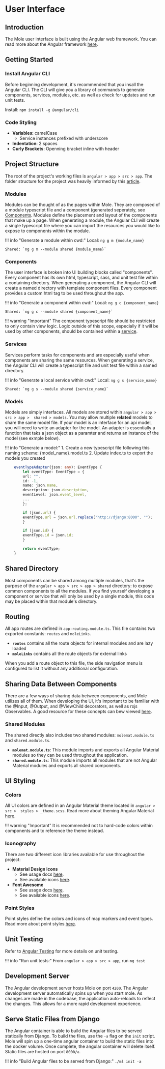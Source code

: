 # **User Interface**

## **Introduction**
The Mole user interface is built using the Angular web framework. You can read more
about the Angular framework [here](https://angular.io/).

## **Getting Started**
### **Install Angular CLI**
Before beginning development, it's recommended that you insall the Angular CLI. The CLI 
will give you a library of commands to generate components, services, modules, etc. as 
well as check for updates and run unit tests.

Install: `npm install -g @angular/cli`

### **Code Styling**
* **Variables**: camelCase
    * Service instances prefixed with underscore
* **Indentation**: 2 spaces
* **Curly Brackets**: Openning bracket inline with header


## **Project Structure**
The root of the project's working files is `angular > app > src > app`. The folder 
structure for the project was heavily informed by this [article](https://medium.com/@motcowley/angular-folder-structure-d1809be95542).

### **Modules**
Modules can be thought of as the pages within Mole. They are composed of a module 
typescript file and a component (generated seperately, see [Components](/developer_angular.html#components). 
Modules define the placement and layout of the components that make up a page. When 
generating a module, the Angular CLI will create a single typescript file where you can 
import the resources you would like to expose to components within the module.

!!! info "Generate a module within cwd:" 
    Local: `ng g m {module_name}`

    Shared: `ng g m --module shared {module_name}`

### **Components**
The user interface is broken into UI building blocks called "components". Every 
component has its own html, typescript, sass, and unit test file within a containing 
directory. When generating a component, the Angular CLI will create a named directory 
with template component files. Every component provides a custom html tag to be used 
throughout the app.

!!! info "Generate a component within cwd:"
    Local: `ng g c {component_name}`

    Shared: `ng g c --module shared {component_name}`

!!! warning "Important"
    The component typescript file should be restricted to only contain view logic. 
    Logic outside of this scope, especially if it will be used by other components, 
    should be contained within a [service](/developer_angular.html#services).

### **Services**
Services perform tasks for components and are especially useful when components are 
sharing the same resources. When generating a service, the Angular CLI will create a 
typescript file and unit test file within a named directory.

!!! info "Generate a local service within cwd:"
    Local: `ng g s {service_name}`

    Shared: `ng g s --module shared {service_name}`

### **Models**
Models are simply interfaces. All models are stored within `angular > app > src > app > 
shared > models`. You may allow multiple **related** models to share the same model 
file. If your model is an interface for an api model, you will need to write an adapter 
for the model. An adapter is essentially a function that taks a json object as a 
paramter and returns an instance of the model (see exmple below).

!!! info "Generate a model:"
    1. Create a new typescript file following this naming scheme: {model_name}.model.ts
    2. Update index.ts to export the models you created

``` typescript
    eventTypeAdapter(json: any): EventType {
        let eventType: EventType = {
        url: "",
        id: -1,
        name: json.name,
        description: json.description,
        eventLevel: json.event_level,
        ...
        };

        if (json.url) {
        eventType.url = json.url.replace("http://django:8000", "");
        }

        if (json.id) {
        eventType.id = json.id;
        }

        return eventType;
    }
```

## **Shared Directory**
Most components can be shared among multiple modules, that's the purpose of the 
`angular > app > src > app > shared` directory: to expose common components to all the 
modules. If you find yourself developing a component or service that will only be used 
by a single module, this code may be placed within that module's directory. 


## **Routing**
All app routes are defined in `app-routing.module.ts`. This file contains two exported 
constants: `routes` and `moleLinks`. 

* **`routes`** contains all the route objects for internal modules and are lazy loaded
* **`moleLinks`** contains all the route objects for external links

When you add a route object to this file, the side navigation menu is configured to 
list it without any additional configuration.


## **Sharing Data Between Components**
There are a few ways of sharing data between components, and Mole utilizes all of them. 
When developing the UI, it's important to be familiar with the @Input, @Output, and 
@ViewChild decorators, as well as rxjs Observables. A good resource for these concepts 
can bew viewed [here](https://fireship.io/lessons/sharing-data-between-angular-components-four-methods/).

### **Shared Modules**
The shared directly also includes two shared modules: `molemat.module.ts` and 
`shared.module.ts`.

* **`molemat.module.ts`**:
This module imports and exports all Angular Material modules so they can be used 
throughout the application.
* **`shared.module.ts`**:
This module imports all modules that are not Angular Material modules and exports all 
shared components.


## **UI Styling**
### **Colors**
All UI colors are defined in an Angular Material theme located in `angular > src > 
styles > _theme.scss`. Read more about theming Angular Material [here](https://material.angular.io/guide/theming).

!!! warning "Important"
    It is recommended not to hard-code colors within components and to reference the 
    theme instead.

### **Iconography**
There are two different icon libraries available for use throughout the project:

* **Material Design Icons**
    * See usage docs [here](https://material.angular.io/components/icon/overview).
    * See available icons [here](https://material.io/resources/icons/?icon=accessibility&style=baseline).
* **Font Awesome**
    * See usage docs [here](https://www.npmjs.com/package/@fortawesome/angular-fontawesome).
    * See available icons [here](https://fontawesome.com/icons?d=gallery).

### **Point Styles**
Point styles define the colors and icons of map markers and event types. Read more 
about point styles [here](/configuration.html#marker-styles).

## **Unit Testing**
Refer to [Angular Testing](/developer_angular_testing.html) for more details on unit 
testing.

!!! info "Run unit tests:"
    From `angular > app > src > app`, run `ng test`


## **Development Server**
The Angular development server hosts Mole on port `4200`. The Angular development 
server automatically spins up when you start mole. As changes are made in the codebase, 
the application auto-reloads to reflect the changes. This allows for a more rapid 
development experience.


## **Serve Static Files from Django**
The Angular container is able to build the Angular files to be served statically from 
Django. To build the files, use the `-a` flag on the `init` script. Mole will spin up a 
one-time angular container to build the static files into the docker volume. Once 
complete, the angular container will delete itself. Static files are hosted on port 
`8000/a`.

!!! info "Build Angular files to be served from Django:"
    `./ml init -a`

